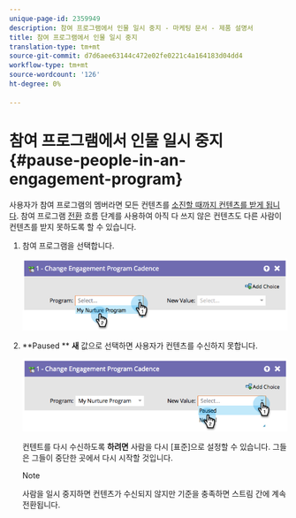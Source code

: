 ```yaml
---
unique-page-id: 2359949
description: 참여 프로그램에서 인물 일시 중지 - 마케팅 문서 - 제품 설명서
title: 참여 프로그램에서 인물 일시 중지
translation-type: tm+mt
source-git-commit: d7d6aee63144c472e02fe0221c4a164183d04dd4
workflow-type: tm+mt
source-wordcount: '126'
ht-degree: 0%

---
```



# 참여 프로그램에서 인물 일시 중지 {#pause-people-in-an-engagement-program}

사용자가 참여 프로그램의 멤버라면 모든 컨텐츠를 [소진할 때까지 컨텐츠를 받게 됩니다](people-who-have-exhausted-content.md). 참여 프로그램 [전환](../../../../product-docs/core-marketo-concepts/smart-campaigns/program-flow-actions/change-engagement-program-cadence.md) 흐름 단계를 사용하여 아직 다 쓰지 않은 컨텐츠도 다른 사람이 컨텐츠를 받지 못하도록 할 수 있습니다.

1. 참여 프로그램을 선택합니다.

   ![](assets/image2014-9-22-14-3a49-3a27.png)

1. **Paused ** **새** 값으로 선택하면 사용자가 컨텐츠를 수신하지 못합니다.

   ![](assets/image2014-9-22-14-3a49-3a31.png)

   컨텐트를 다시 수신하도록 **하려면** 사람을 다시 [표준]으로 설정할 수 있습니다. 그들은 그들이 중단한 곳에서 다시 시작할 것입니다.

   >[!NOTE]
   >
   >사람을 일시 중지하면 컨텐츠가 수신되지 않지만 기준을 충족하면 스트림 간에 계속 전환됩니다.


